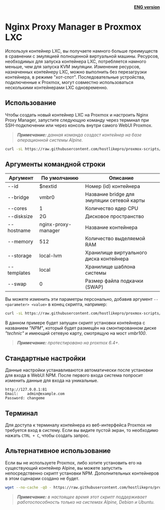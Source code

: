 <p align="right"><a href="https://github.com/hostlikepro/proxmox-scripts/blob/main/NPM-LXC/readme_eng.md"><b>ENG version</b></a></p>

# Nginx Proxy Manager в Proxmox LXC 

Используя контейнер LXC, вы получаете намного больше преимуществ в сравнении с эмуляцией полноценной виртуальной машины. Ресурсов, необходимых для запуска контейнера LXC, потребляется намного меньше, чем для запуска KVM эмуляции. Изменение ресурсов, назначенных контейнеру LXC, можно выполнить без перезагрузки контейнера, в режиме "хот-спот". Последовательные устройства, подключенные к Proxmox, могут совместно использоваться несколькими контейнерами LXC одновременно.

## Использование

Чтобы создать новый контейнер LXC на Proxmox и настроить Nginx Proxy Manager, запустите следующую команду через терминал при SSH-подключении или через консоль внутри самого WebUI Proxmox.

> ***Примечание:*** _данная команда создаст контейнер на базе операционной системы Аlpine._
```bash
curl -sL https://raw.githubusercontent.com/hostlikepro/proxmox-scripts/main/NPM-LXC/create.sh | bash -s
```

## Аргументы командной строки
| Аргумент           | По умолчанию         | Описание                                               |
|--------------------|----------------------|--------------------------------------------------------|
| --id          | $nextid                   | Номер (id) контейнера                                  |
| --bridge      | vmbr0                     | Название bridge для эмуляции сетевой карты             |
| --cores       | 1                         | Количество ядер CPU                                    |
| --disksize    | 2G                        | Дисковое пространство                                  |
| --hostname    | nginx-proxy-manager       | Название контейнера                                    |
| --memory      | 512                       | Количество выделяемой RAM                              |
| --storage     | local-lvm                 | Хранилище виртуального диска контейнера                |
| --templates   | local                     | Хранилище шаблона системы                              |
| --swap        | 0                         | Размер файла подкачки (SWAP)                           |

Вы можете изменить эти параметры персонально, добавив аргумент  `-- <parameter> <value>` в конец скрипта, например:
```bash
curl -sL https://raw.githubusercontent.com/hostlikepro/proxmox-scripts/main/NPM-LXC/create.sh | bash -s -- --bridge vmbr100 --hostname NPM --storage technic
```
В данном примере будет запущен скрипт установки контейнера с названием *"NPM"*, который будет размещён на смонтированном диске *"technic"* и имеющий сетевую карту, смотрящую на мост *vmbr100*.

> ***Примечание:*** _протестировано на proxmox 6.4+._
## Стандартные настройки

Данные настройки устанавливаются автоматически после установки для входа в WebUI NPM. После первого входа система попросит изменить данные для входа на уникальные.
```
http://127.0.0.1:81
Email:    admin@example.com
Password: changeme
```

## Терминал

Для доступа к терминалу контейнера из веб-интерфейса Proxmox не требуется вход в систему. Если вы видите пустой экран, то необходимо нажать `CTRL + C`, чтобы создать запрос.


## Альтернативное использование

Если вы не используете Proxmox, либо хотите установить его на существующий контейнер Alpine, вы можете запустить непосредственно скрипт установки NPM. Дополнительных контейнеров в этом сценарии создано не будет.
```bash
wget --no-cache -qO - https://raw.githubusercontent.com/hostlikepro/proxmox-scripts/main/NPM-LXC/setup.sh | sh
```
> ***Примечание:*** _в настоящее время этот скрипт поддерживает работоспособность только на системах Alpine, Debian и Ubuntu._